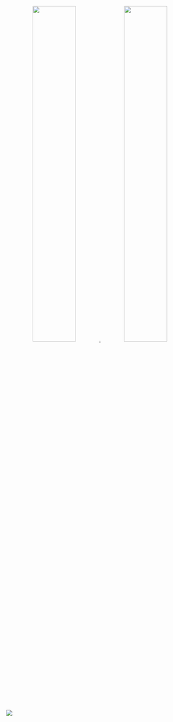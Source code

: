 <p align='center'><a href="https://github.com/unknownsrc">
  <img width="48%" src="https://github-readme-stats.vercel.app/api?username=unknownsrc&theme=dark&show_icons=true" />
  <img width="48%" src="https://github-readme-streak-stats.herokuapp.com?user=unknownsrc&theme=black-ice" />
</a></p>

[![](https://activity-graph.herokuapp.com/graph?username=unknownsrc&theme=react-dark)](https://github.com/unknownsrc)


